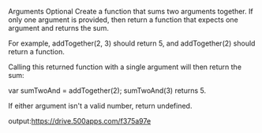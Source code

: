 
Arguments Optional
Create a function that sums two arguments together. If only one argument is provided, then return a function that expects one argument and returns the sum.

For example, addTogether(2, 3) should return 5, and addTogether(2) should return a function.

Calling this returned function with a single argument will then return the sum:

var sumTwoAnd = addTogether(2);
sumTwoAnd(3) returns 5.

If either argument isn't a valid number, return undefined.


output:https://drive.500apps.com/f375a97e